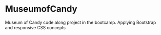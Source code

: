 # MuseumofCandy
Museum of Candy code along project in the bootcamp. Applying Bootstrap and responsive CSS concepts
